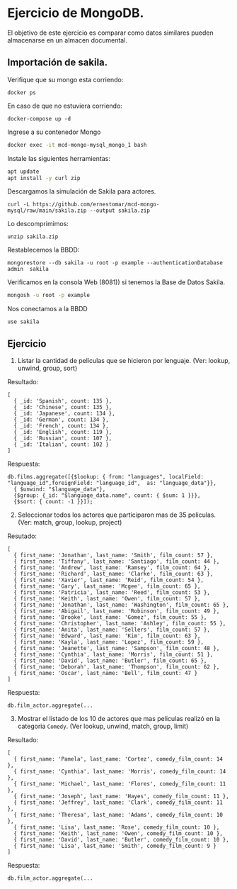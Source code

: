 # Ejercicio de MongoDB.

El objetivo de este ejercicio es comparar como datos similares pueden almacenarse en un almacen documental.

## Importación de sakila.

Verifique que su mongo esta corriendo:

```
docker ps
````

En caso de que no estuviera corriendo:

```
docker-compose up -d
```

Ingrese a su contenedor Mongo

```bash
docker exec -it mcd-mongo-mysql_mongo_1 bash
```

Instale las siguientes herramientas:

```bash
apt update
apt install -y curl zip
```

Descargamos la simulación de Sakila para actores.

```
curl -L https://github.com/ernestomar/mcd-mongo-mysql/raw/main/sakila.zip --output sakila.zip
````

Lo descomprimimos:

```
unzip sakila.zip
```

Restablecemos la BBDD:

```
mongorestore --db sakila -u root -p example --authenticationDatabase admin  sakila
```

Verificamos en la consola Web (8081)) si tenemos la Base de Datos Sakila.


```bash
mongosh -u root -p example
```

Nos conectamos a la BBDD

```
use sakila
```

## Ejercicio

1. Listar la cantidad de películas que se hicieron por lenguaje. (Ver: lookup, unwind, group, sort)

Resultado:
```
[
  { _id: 'Spanish', count: 135 },
  { _id: 'Chinese', count: 135 },
  { _id: 'Japanese', count: 134 },
  { _id: 'German', count: 134 },
  { _id: 'French', count: 134 },
  { _id: 'English', count: 119 },
  { _id: 'Russian', count: 107 },
  { _id: 'Italian', count: 102 }
]
```

Respuesta:
```
db.films.aggregate([{$lookup: { from: "languages", localField: "language_id",foreignField: "language_id",  as: "language_data"}},
  { $unwind: "$language_data"},
  {$group: {_id: "$language_data.name", count: { $sum: 1 }}},
  {$sort: { count: -1 }}]);
```

2. Seleccionar todos los actores que participaron mas de 35 peliculas. (Ver: match, group, lookup, project)

Resutado:
```
[
  { first_name: 'Jonathan', last_name: 'Smith', film_count: 57 },
  { first_name: 'Tiffany', last_name: 'Santiago', film_count: 44 },
  { first_name: 'Andrew', last_name: 'Ramsey', film_count: 64 },
  { first_name: 'Richard', last_name: 'Clarke', film_count: 63 },
  { first_name: 'Xavier', last_name: 'Reid', film_count: 54 },
  { first_name: 'Gary', last_name: 'Mcgee', film_count: 65 },
  { first_name: 'Patricia', last_name: 'Reed', film_count: 53 },
  { first_name: 'Keith', last_name: 'Owen', film_count: 57 },
  { first_name: 'Jonathan', last_name: 'Washington', film_count: 65 },
  { first_name: 'Abigail', last_name: 'Robinson', film_count: 49 },
  { first_name: 'Brooke', last_name: 'Gomez', film_count: 55 },
  { first_name: 'Christopher', last_name: 'Ashley', film_count: 55 },
  { first_name: 'Anita', last_name: 'Sellers', film_count: 57 },
  { first_name: 'Edward', last_name: 'Kim', film_count: 63 },
  { first_name: 'Kayla', last_name: 'Lopez', film_count: 59 },
  { first_name: 'Jeanette', last_name: 'Sampson', film_count: 48 },
  { first_name: 'Cynthia', last_name: 'Morris', film_count: 51 },
  { first_name: 'David', last_name: 'Butler', film_count: 65 },
  { first_name: 'Deborah', last_name: 'Thompson', film_count: 62 },
  { first_name: 'Oscar', last_name: 'Bell', film_count: 47 }
]
```

Respuesta:

```
db.film_actor.aggregate(...
```

3. Mostrar el listado de los 10 de actores que mas peliculas realizó en la categoria `Comedy`. (Ver lookup, unwind, match, group, limit)

Resultado:
```
[
  { first_name: 'Pamela', last_name: 'Cortez', comedy_film_count: 14 },
  { first_name: 'Cynthia', last_name: 'Morris', comedy_film_count: 14 },
  { first_name: 'Michael', last_name: 'Flores', comedy_film_count: 11 },
  { first_name: 'Joseph', last_name: 'Hayes', comedy_film_count: 11 },
  { first_name: 'Jeffrey', last_name: 'Clark', comedy_film_count: 11 },
  { first_name: 'Theresa', last_name: 'Adams', comedy_film_count: 10 },
  { first_name: 'Lisa', last_name: 'Rose', comedy_film_count: 10 },
  { first_name: 'Keith', last_name: 'Owen', comedy_film_count: 10 },
  { first_name: 'David', last_name: 'Butler', comedy_film_count: 10 },
  { first_name: 'Lisa', last_name: 'Smith', comedy_film_count: 9 }
]
```


Respuesta:
```
db.film_actor.aggregate(...
```